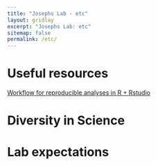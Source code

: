 ```yaml
---
title: "Josephs Lab - etc"
layout: gridlay
excerpt: "Josephs Lab: etc"
sitemap: false
permalink: /etc/
---
```


# Useful resources
[Workflow for reproducible analyses in R + Rstudio](https://sejohnston.com/2015/05/12/an-introduction-to-reproducible-research-in-r-and-r-studio/)




# Diversity in Science



# Lab expectations








